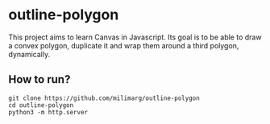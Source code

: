 # outline-polygon

This project aims to learn Canvas in Javascript. Its goal is to be able to draw a convex polygon, duplicate it and wrap them around a third polygon, dynamically.

## How to run?

```shell
git clone https://github.com/milimarg/outline-polygon
cd outline-polygon
python3 -m http.server
```
